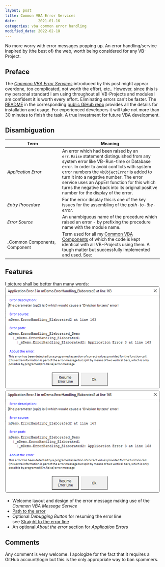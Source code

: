 ```yaml
---
layout: post
title: Common VBA Error Services
date:          2021-01-16
categories: vba common error handling
modified_date: 2022-02-18
---
```

No more worry with error messages popping up. An error handling/service inspired by (the best of) the web, worth being considered for any VB-Project.
<!--more-->

## Preface
The _[Common VBA Error Services][1]_ introduced by this post might appear overdone, too complicated, not worth the effort, etc.. However, since this is my personal standard I am using throughout all VB-Projects and modules I am confident it is worth every effort. Eliminating errors can't be faster. The [README][5] in the corresponding [public GiHub repo][1] provides all the details for installation and usage. For experienced developers it will take not more than 30 minutes to finish the task. A true investment for future VBA development. 

## Disambiguation
| Term            | Meaning                                         |
| --------------- | ----------------------------------------------- |
|_Application&nbsp;Error_| An error which had been raised by an `err.Raise` statement distinguished from any system error like VB-Run-time or Database error. In order to avoid conflicts with system error numbers the `vbObjectError` is added to turn it into a negative number. The error service uses an AppErr function for this which turns the negative back into its original positive number for the display of the error. |
|_Entry&nbsp;Procedure_| For the error display this is one of the key issues for the assembling of the _path-to-the-error_.|
|_Error&nbsp;Source_   | An unambiguous name of the procedure which raised an error - by prefixing the procedure name with the module name.|
|_Common&nbsp;Components, Component| Term used for all my [Common VBA Components][2] of which the code is kept identical with all VB-Projects using them. A tough matter but successfully implemented and used. See:  |

## Features
I picture shall be better than many words:
![](../Assets/ErrMsgWithDebuggingOption.png)
![](/Assets/ErrMsgWithDebuggingOption.png)

- Welcome layout and design of the error message making use of the _Common VBA Message Service_
- [Path to the error][6]
- Optional _Debugging Button_ for resuming the error line<br>see [Straight to the error line][4]
- An optional _About the error_ section for _Application Errors_


## Comments
Any comment is very welcome. I apologize for the fact that it requires a GitHub account/login but this is the only appropriate way to ban spammers.

[1]:https://github.com/warbe-maker/Common-VBA-Error-Services
[2]:https://warbe-maker.github.io/vba/common/2021/02/19/Common-VBA-Components.html
[3]:https://github.com/warbe-maker/Common-VBA-Excel-Component-Management-Services
[4]:https://warbe-maker.github.io/vba/common/error/handling/2022/02/16/Straight-to-the-Error-Line.html
[5]:https://github.com/warbe-maker/Common-VBA-Error-Services/blob/master/README.md
[6]:https://github.com/warbe-maker/Common-VBA-Error-Services/blob/master/README.md#the-path-to-the-error 